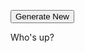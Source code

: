 <html>
<body>

<button type="button" onclick="myFunction()">Generate New</button>

<p id="character">Who's up?</p>

<script>

function choice(thing){
    return thing[Math.floor(Math.random() * thing.length)];
}

function remove(arr, value) {
  var index = arr.indexOf(value);
  if (index > -1) {
    arr.splice(index, 1);
  }
  return arr;
}

function myFunction() { 

var skills = ['Linguistics', 'Zoology', 'Botany', 'Geology', 'Industrial Equipment', 'Jury-Rigging', 'Chemistry',
          'Computers', 'Zero-G', 'Mathematics', 'Art', 'Archaeology', 'Theology', 'Military Training', 'Rimwise', 'Athletics']

var char = {charclass : choice(['Marine','Android','Scientist','Teamster'])}
             
char.strength = Math.floor(Math.random() * 10) + Math.floor(Math.random() * 10) + 22
char.speed = Math.floor(Math.random() * 10) + Math.floor(Math.random() * 10) + 22
char.intellect = Math.floor(Math.random() * 10) + Math.floor(Math.random() * 10) + 22
char.combat = Math.floor(Math.random() * 10) + Math.floor(Math.random() * 10) + 22

char.sanity = Math.floor(Math.random() * 10) + Math.floor(Math.random() * 10) + 12
char.fear = Math.floor(Math.random() * 10) + Math.floor(Math.random() * 10) + 12
char.body = Math.floor(Math.random() * 10) + Math.floor(Math.random() * 10) + 12

char.wounds = 2
char.health = Math.floor(Math.random() * 10) + 11

if (char.charclass == 'Marine'){
    char.combat += 10
    char.body += 10
    char.fear += 20
    char.wounds = 3
    
	skills = remove(skills,'Military Training')
	skills = remove(skills,'Athletics')
	var randSkill = choice(skills)
	skills = remove(skills,randSkill)
  char.skills = 'Military Training, Athletics, ' + choice(['and ' + choice(['Tactics', 'Wilderness Survival', 'Firearms', 'Hand-to-Hand Combat']), 
                                                               randSkill + ', and ' + choice(skills)])
    
	char.loadout = choice(['Tank Top and Camo Pants (AP 1), Combat Knife (as Scalpel), Stimpak x1',
                'Advanced Battle Dress (AP 10), Flame Thrower, Boarding Axe',
                'Standard Battle Dress (AP 7), Combat Shotgun (4 rnds), Rucksack, Camping Gear',
                'Standard Battle Dress (AP 7), Pulse Rifle (3 mags), Infrared Goggles',
                'Standard Battle Dress (AP 7), Smart Rifle (3 mags), Binoculars, Personal Locator',
                'Standard Battles Dress (AP 7), SMG (3 mags), MRE x7',
                'Fatigues (AP 2), Combat Shotgun (2 rnds), Dog, Leash, Tennis Ball',
                'Fatigues (AP 2), Revolver (12 rnds), Single Frag Grenade',
                'Dress Uniform (AP 1), Revolver (1 rnd), Challenge Coin',
                'Advanced Battle Dress (AP 10), Heavy Machine Gun (1 can of ammo), HUD'])
}

if (char.charclass == 'Android'){
    char.intellect += 20
    char.fear += 60
    char.wounds = 3
    var mod_stat = choice(['strength','speed','intellect','combat'])
    char[mod_stat] -= 10
    
	skills = remove(skills,'Linguistics')
	skills = remove(skills,'Computers')
	skills = remove(skills,'Mathematics')
	var randSkill = choice(skills)
	skills = remove(skills,randSkill)
    char.skills = 'Linguistics, Computers, Mathematics, ' + choice(['and ' + choice(['Hacking','Physics']),
                                                                       randSkill + ', and ' + choice(skills)])
    
	char.loadout = choice(['Vaccsuit (AP 3), Smart Rifle (2 mags), Infrared Goggles, Mylar Blanket',
                'Vaccsuit (AP 3), Revolver (12 rnds), Long-range Comms, Satchel',
                'Hazard Suit (AP 5), Revolver (6 rnds), Defibrillator, First Aid Kit, Flashlight',
                'Hazard Suit (AP 5), Foam Gun (2 charges), Sample Collection Kit, Screwdriver',
                'Standard Battle Dress (AP 7), Tranq Pistol (3 shots), Paracord (100m)',
                'Standard Crew Attire (AP 1), Stun Baton, Small Pet',
                'Standard Crew Attire (AP 1), Scalpel, Bioscanner',
                'Standard Crew Attire (AP 1), 1 Frag Grenade, Pen Knife',
                'Manufacturer Supplied Attire (AP 1), 1 Jump-9 Ticket (blank)',
                'Corporate Attire (AP 1), VIP Corporate Key Card'])
}
    
if (char.charclass == 'Scientist'){
    char.intellect += 10
    char.sanity += 30
    var mod_stat = choice(['strength','speed','intellect','combat'])
    char[mod_stat] += 5

    var doctorate = choice(['Sophontology', 'Exobiology', 'Surgery', 'Planetology', 'Robotics', 'Engineering',
                        'Cybernetics', 'Artificial Intelligence', 'Hyperspace', 'Xenoesotericism'])
    
    var masters = choice({'Sophontology': ['Psychology'], 'Exobiology': ['Pathology'], 'Surgery': ['Pathology', 'Field Medicine'],
                      'Planetology': ['Ecology', 'Asteroid Mining'], 'Robotics': ['Mechanical Repair'], 'Engineering': ['Mechanical Repair'],
                      'Cybernetics': ['Mechanical Repair'], 'Artificial Intelligence': ['Hacking'],
                      'Hyperspace': ['Piloting', 'Physics', 'Mysticism'], 'Xenoesotericism': ['Mysticism']}[doctorate])
    
    var bach = choice({'Psychology': ['Zoology'], 'Pathology': ['Zoology', 'Botany'], 'Field Medicine': ['Zoology', 'Botany'],
                   'Ecology': ['Botany', 'Geology'], 'Asteroid Mining': ['Geology', 'Industrial Equipment'],
                   'Mechanical Repair': ['Industrial Equipment', 'Jury-Rigging', 'Chemistry', 'Military Training'], 'Hacking': ['Computers'],
                   'Piloting': ['Zero-G'], 'Physics': ['Mathematics'], 'Mysticism': ['Art', 'Archaeology', 'Theology']}[masters])

    skills = remove(skills,bach)
    
    char.skills = bach + ', ' + masters + ', and ' + doctorate + '; and also ' + choice(skills)

    char.loadout = choice(['Hazard Suit (AP 5), Tranq Pistol (3 charges), Bioscanner, Sample Collection Kit',
                'Hazard Suit (AP 5), Flamethrower (1 charge), Pain Pills, Electronic Tool Set',
                'Vaccsuit (AP 3), Rigging Gun, Sample Collection Kit, Flashlight, Lab Rat',
                'Vaccsuit (AP 3), Foam Gun (2 charges), Foldable Stretcher, First Aid Kit, Radiation Pills',
                'Lab Coat (AP 1), Screwdriver, Medscanner, Vaccine (1 dose)',
                'Lab Coat (AP 1), Cybernetic Diagnostic Scanner, Portable Computer Terminal',
                'Scrubs (AP 1), Scalpel, Automed x6, Oxygen Tank with Filter Mask',
                'Scrubs (AP 1), Vial of Acid, Mylar Blanket, First Aid Kit',
                'Standard Crew Attire (AP 1), Utility Knife, Cybernetic Diagnostic Scanner, Duct Tape',
                'Civilian Clothes (AP 1), Briefcase, Prescription Pad, Fountain Pen (Poison Injector)'])
}

if (char.charclass == 'Teamster'){
    char.strength += 5
    char.speed += 5
    char.intellect += 5
    char.combat += 5
    char.sanity += 10
    char.fear += 10
    char.body += 10
    
	skills = remove(skills,'Industrial Equipment')
	skills = remove(skills, 'Zero-G')
  var jobSkill = choice(skills)
	skills = remove(skills,jobSkill)
  var jobAdvanced = {'Linguistics': [], 'Zoology': ['Psychology', 'Pathology', 'Field Medicine'],
                   'Botany': ['Pathology', 'Field Medicine', 'Ecology', 'Wilderness Survival'],'Geology': ['Ecology', 'Asteroid Mining'],
                   'Jury-Rigging': ['Mechanical Repair', 'Explosives'], 'Chemistry': ['Mechanical Repair', 'Explosives', 'Pharmacology'],
                   'Computers': ['Hacking'], 'Mathematics': ['Physics'], 'Art': ['Mysticism'], 'Archaeology': ['Mysticism'],
                   'Theology': ['Mysticism'], 'Military Training': ['Mechanical Repair', 'Explosives', 'Tactics', 'Wilderness Survival', 'Firearms'],
                   'Rimwise': ['Firearms', 'Hand-to-Hand Combat'], 'Athletics': ['Hand-to-Hand Combat']}[jobSkill]

  char.skills = 'Industrial Equipment, Zero-G, ' + jobSkill + ', and ' + choice(['Asteroid Mining', 'Mechanical Repair', 'Piloting'].concat(jobAdvanced))

	char.loadout = choice(['Vaccsuit (AP 3), Laser Cutter (charged), Patch Kit, Extra Battery',
                'Vaccsuit (AP 3), Revolver (6 rnds), Crowbar, Flashlight',
                'Vaccsuit (AP 3), Rigging Gun, Shovel, Salvage Drone',
                'Hazard Suit (AP 5), Vibechete, Spanner, Camping Gear, Water Filter',
                'Heavy Duty Work Clothes (AP 2), Explosive Charge, Detonator, Cigarettes',
                'Heavy Duty Work Clothes (AP 2), Drill, Paracord (100m), Drone',
                'Standard Crew Attire (AP 1), Combat Shotgun (4 rnds), Extension Cord (20m), Cat',
                'Standard Crew Attire (AP 1), Nail Gun (32 rnds), Head Lamp, Satchel',
                'Standard Crew Attire (AP 1), Flare Gun (2 rnds), Water Filter, Personal Locator, Subsurface Scanner',
                'Lounge Wear (AP 1), Crowbar, Pain Pills, Six Pack of Beer'])
}                                                                               
    
char.trinket = choice(['Manual: PANIC: Harbinger of Catastrophe','Pendant: Shell Fragments Suspended in Plastic',
                    'Coffee Cup, Chipped, reads: HAPPINESS IS MANDATORY','Antique Company Script (Asteroid Mine)',
                    'Pamphlet: Zen and the Art of Cargo Arrangement','Manual: Moonshining With Gun Oil & Fuel',
                    'Manual: SURVIVAL: Eat Soup With a Knife','Pair of Shot Glasses (Spent Shotgun Shells)',
                    'Miniature Chess Set, Bone, Pieces Missing','Dessicated Husk Doll', 'Key (Childhood Home)','Gyroscope, Bent, Tin',
                    'Alien Pressed Flower (common)', 'Dog Tags (Heirloom)', 'Faded Green Poker Chip','Necklace of Shell Casings',
                    'Token: “Is Your Morale Improving?”', 'Ukulele','Corroded Android Logic Core', 'Phosphorescent Sticks, Neon',
                    'Spray Paint','Pamphlet: Signs of Parasitical Infection', 'Pamphlet: The Indifferent Stars',
                    'Wanted Poster, Weathered','Manual: Treat Your Rifle Like A Lady', 'Calendar: Military Battles',
                    'Locket, Hair Braid','Bone Knife', 'Manual: Rich Captain, Poor Captain', 'Scultpure of a Rat (Gold)',
                    'Calendar: Alien Pin-Up Art', 'Campaign Poster (Home Planet)', 'Blanket, Fire Retardant',
                    'Rejected Application (Colony Ship)', 'Preserved Insectile Aberration', 'Hooded Parka, Fleece-Lined',
                    'Holographic Serpentine Dancer', 'Titanium Toothpick', 'Gun','Snake Whiskey', 'Gloves, Leather (Xenomorph Hide)',
                    'Flint Hatchet','Medical Container, Purple Powder', 'Smut (Seditious): The Captain, Ordered',
                    'Pendant: Two Astronauts form a Skull','Pills: Male Enhancement, Shoddy', 'Towel, Slightly Frayed', 'Rubik\'s Cube',
                    'Casino Playing Cards', 'Brass Knuckles', 'Stress Ball, reads: Zero Stress in Zero G','Lagomorph Foot',
                    'Fuzzy Handcuffs', 'Sputnik Pin','Moonstone Ring', 'Journal of Grudges', 'Ushanka','Manual: Mining Safety and You',
                    'Stylized Cigarette Case', 'Trucker Cap, Mesh, Grey Alien Logo','Pamphlet: Against Human Simulacrum',
                    'Ball of Assorted Gauge Wire', 'Menthol Balm','Animal Skull, 3 Eyes, Curled Horns', 'Spanner', 'Pith Helmet',
                    'Bartender’s Certification (Expired)', 'Switchblade, Ornamental', '10m x10m Tarp','Bent Wrench',
                    'Powdered Xenomorph Horn', 'I Ching, Missing Sticks','Prospecting Mug, Dented', 'Bonsai Tree, Potted', 'Kukri',
                    'Eerie Mask', 'Golf Club (Putter)', 'Trench Shovel','Ultrablack Marble', 'Trilobite Fossil',
                    'Shiv, Sharpened Butter Knife','Ivory Dice', 'Pamphlet: A Lover In Every Port', 'Taxidermied Cat',
                    'Tarot Cards, Worn, Pyrite Gilded Edges', 'Patched Overalls, Personalized', 'Pamphlet: Interpreting Sheep Dreams',
                    'Bag of Assorted Teeth', 'Fleshy Thing Sealed in a Murky Jar', 'Faded Photograph, A Windswept Heath',
                    'Ashes (A Relative)', 'Spiked Bracelet', 'Opera Glasses','DNR Beacon Necklace', 'Harmonica',
                    'Pamphlet: Android Overlords','Cigarettes (Grinning Skull)', 'Pictorial Pornography, Dogeared, Well-thumbed',
                    'Pamphlet: The Relic of Flesh','Pills: Areca Nut'])

char.patch = choice(['“I’m Not A Rocket Scientist / But You’re An Idiot”', '“I Like My Tools Clean / And My Lovers Dirty”',
                '“All Out of Fucks To Give” (Astronaut with Turned Out Pockets)', 'Medic Patch (Skull and Crossbones over Cross)',
                'Pin-Up (Nurse): “The Louder You Scream the Faster I Come”', '“Travel To Distant Places / Meet Unusual Things / Get Eaten”',
                '“Don’t Run, You’ll Only Die Tired” Backpatch', 'HMFIC (Head Mother Fucker In Charge)', 'BOHICA (Bend, Over Here It Comes Again)',
                'Red Shirt Logo', 'Dove in Crosshairs', '“I Am My Brother’s Keeper”', 'Blood Type (Reference Patch)', 'Chibi Cthulhu', '“Mama Tried”',
                'Poker Hand: Dead Man’s Hand', '“Welcome to the DANGER ZONE”', 'Black Widow Spider', 'Biohazard Symbol', 'Skull and Crossed Wrenches',
                '“My Other Ride Married You”', 'Mr. Yuck', 'Pin-Up (Succubus)', '“One Size Fits All” (Grenade)', 'Nuclear Symbol', '“DILLIGAF?”',
                'Grim Reaper Backpatch', '“Eat The Rich”', '“DRINK / FIGHT / FUCK”', 'отъебись (Get Fucked, Russian)', '“Be Sure: Doubletap”',
                '“Work Hard / Party Harder”', '“Smooth Operator”', 'Flame Emoji', 'Mudflap Girl', 'Atom Symbol', 'Smiley Face (Glow in the Dark)',
                'Fun Meter (reads: Bad Time)', '“For Science!”', '“Smile: Big Brother is Watching”', '“GAME OVER” (Bride & Groom)', '“Actually, I AM A Rocket Scientist”',
                'Jolly Roger', 'Heart', '“Help Wanted”', 'Viking Skull', '“IMPROVE / ADAPT / OVERCOME”', 'Princess', '“APEX PREDATOR” (Sabertooth Skull)',
                '“SUCK IT UP”', '“NOMAD”', 'Pin-Up (Ace of Spades)', '“Cowboy Up” (Crossed Revolvers)', '“GOOD BOY”', 'Queen of Hearts', '“Troubleshooter”',
                'Dice (Snake Eyes)', 'Security Guard', 'NASA Logo', '“#1 Worker”', '“LONER”', 'Crossed Hammers with Wings', '“Good” (Brain)',
                'Front Towards Enemy (Claymore Mine)', '“Keep Well Lubricated”', '“Bad Bitch”', 'Pin-Up (Riding Missile)', 'Soviet Hammer & Sickle',
                '“Too Pretty To Die”', 'FUBAR', '“Plays Well With Others”', '“Fuck Forever” (Roses)', '“I’m A (Love) Machine”', '“Live Free and Die”', 'Icarus',
                'Pin-Up (Mechanic)', '“IF I’M RUNNING KEEP UP” Backpatch', '”Girl’s Best Friend” (Diamond)', 'HELLO MY NAME IS:', '“Meat Bag”',
                'Risk of Electrocution Symbol', '“Powered By Coffee”', '“I Am Not A Robot”', 'Inverted Cross', '“Take Me To Your Leader” (UFO)', 'Red Gear',
                '“Do You Sign My Paychecks?” Backpatch', '“DO YOUR JOB”', '“I Can’t Fix Stupid”', '“I ♥ Myself”', '“Take My Life (Please)”',
                '“Space IS My Home” (Sad Astronaut)', 'Double Cherry', '“Upstanding Citizen”', 'All Seeing Eye', '“Volunteer”',
                'Allergic To Bullshit (Medical Style Patch)', '“Do I LOOK Like An Expert?”', '“Solve Et Coagula” (Baphomet)', '“Fix Me First” (Caduceus)'])


var output = `You are ${(char.charclass == 'Android') ? 'an' : 'a'} ${char.charclass}. Your stats are:<br>
STR: ${char.strength}, SPD: ${char.speed}, INT: ${char.intellect}, CMB: ${char.combat}<br>
SAN: ${char.sanity}, FER: ${char.fear}, BOD: ${char.body}<br>
You have ${char.wounds} wounds with ${char.health} health each and start with 2 stress.<br>
<br>
You're carrying: ${char.loadout}, as well as a ${char.trinket}.<br>
Your skills are ${char.skills}.<br>
<br>
On your uniform, you wear a ${char.patch} patch.<br>
`

document.getElementById("character").innerHTML = output
}
</script>

</body>
</html>

